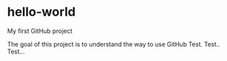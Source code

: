 # hello-world
My first GitHub project

The goal of this project is to understand the way to use GitHub
Test.
Test..
Test...
